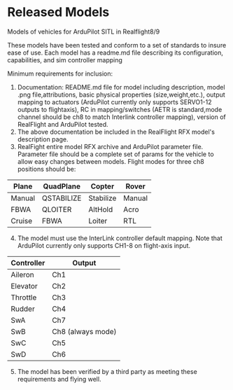 # Released Models
Models of vehicles for ArduPilot SITL in Realflight8/9

These models have been tested and conform to a set of standards to insure ease of use.
Each model has a readme.md file describing its configuration, capabilities, and sim controller mapping

Minimum requirements for inclusion:

1. Documentation:
    README.md file for model including description, model .png file,attributions, basic physical properties (size,weight,etc.), output mapping to actuators (ArduPilot currently only supports SERVO1-12 outputs to flightaxis), RC in mapping/switches (AETR is standard,mode channel should be ch8 to match Interlink controller mapping), version of RealFlight and ArduPilot tested.
2. The above documentation be included in the RealFlight RFX model's description page.
3. RealFight entire model RFX archive and ArduPilot parameter file. Parameter file should be a complete set of params for the vehicle to allow easy changes between models. Flight modes for three ch8 positions should be:

Plane   |   QuadPlane |  Copter    |   Rover
-----   |  ---------  | ------     |  -----
Manual  |  QSTABILIZE | Stabilize  | Manual
FBWA    |  QLOITER    |  AltHold   |   Acro
Cruise  |  FBWA       |  Loiter    |  RTL
4. The model must use the InterLink controller default mapping. Note that ArduPilot currently only supports CH1-8 on flight-axis input.

Controller | Output
---------- | ------
Aileron | Ch1
Elevator | Ch2
Throttle | Ch3
Rudder  | Ch4
SwA  | Ch7
SwB  | Ch8 (always mode)
SwC  | Ch5
SwD  | Ch6
5. The model has been verified by a third party as meeting these requirements and flying well.
